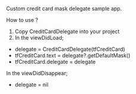 Custom credit card mask delegate sample app.

How to use ?

1. Copy CreditCardDelegate into your project
2. In the viewDidLoad;
* delegate = CreditCardDelegate(tfCreditCard)
* tfCreditCard.text = delegate?.getDefaultMask()
* tfCreditCard.delegate = delegate

In the viewDidDisappear;
* delegate = nil
